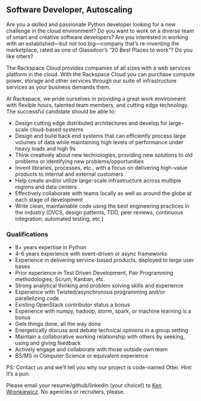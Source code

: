 ## Software Developer, Autoscaling

Are you a skilled and passionate Python developer looking for a new challenge in the cloud environment?  Do you want to work on a diverse team of smart and creative software developers?  Are you interested in working with an established—but not too big—company that’s re-inventing the marketplace, rated as one of Glassdoor’s “20 Best Places to work”?  Do you like otters?

The Rackspace Cloud provides companies of all sizes with a web services platform in the cloud. With the Rackspace Cloud you can purchase compute power, storage and other services through our suite of infrastructure services as your business demands them.

At Rackspace, we pride ourselves in providing a great work environment with flexible hours, talented team members, and cutting edge technology.  The successful candidate should be able to:

* Design cutting edge distributed architectures and develop for large-scale cloud-based systems
* Design and build back end systems that can efficiently process large volumes of data while maintaining high levels of performance under heavy loads and high 9s
* Think creatively about new technologies, providing new solutions to old problems or identifying new problems/opportunities
* Invent libraries, processes, etc., with a focus on delivering high-value products to internal and external customers
* Help create and/or utilize large-scale infrastructure across multiple regions and data centers
* Effectively collaborate with teams locally as well as around the globe at each stage of development
* Write clean, maintainable code using the best engineering practices in the industry (DVCS, design patterns, TDD, peer reviews, continuous integration, automated testing, etc.)

### Qualifications
* 8+ years expertise in Python
* 4-6 years experience with event-driven or async frameworks
* Experience in delivering service-based products, deployed to large user bases
* Prior experience in Test Driven Development, Pair Programming methodologies, Scrum, Kanban, etc.
* Strong analytical thinking and problem solving skills and experience
* Experience with Twisted/asynchronous programming and/or parallelizing code
* Existing OpenStack contributor status a bonus
* Experience with numpy, hadoop, storm, spark, or machine learning is a bonus
* Gets things done, all the way done
* Energetically discuss and debate technical opinions in a group setting
* Maintain a collaborative working relationship with others by seeking, using and giving feedback
* Actively engage and collaborate with those outside own team
* BS/MS in Computer Science or equivalent experience

PS: Contact us and we’ll tell you why our project is code-named Otter. Hint: It’s a pun.

Please email your resume/github/linkedin (your choice!) to [Ken Wronkiewicz](mailto:ken.wronkiewicz@rackspace.com). No agencies or recruiters, please.
